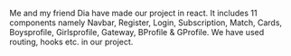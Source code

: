 Me and my friend Dia have made our project in react.
It includes 11 components namely Navbar, Register, Login, Subscription, Match, Cards, Boysprofile, Girlsprofile, Gateway, BProfile & GProfile.
We have used routing, hooks etc. in our project.
